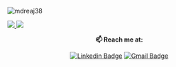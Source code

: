 <p align="left"> <img src="https://komarev.com/ghpvc/?username=mdreaj38" alt="mdreaj38" /> </p>

<a href="">
  <img src="https://github-readme-stats.vercel.app/api?username=mdreaj38&show_icons=true&theme=dracula">

</a>
<a href="">
  <img src="https://github-readme-stats.vercel.app/api/top-langs/?username=mdreaj38&layout=compact&theme=dracula" />
</a>
<div align="center">
  
  **📫 Reach me at:**<br>

  [![Linkedin Badge](https://img.shields.io/badge/-LinkedIn-blue?style=flat-square&logo=Linkedin&logoColor=white&link=https://www.linkedin.com/in/mdriaz38/)](https://www.linkedin.com/in/mdriaz38)
  [![Gmail Badge](https://img.shields.io/badge/-Gmail-c14438?style=flat-square&logo=Gmail&logoColor=white&link=mailto:mdreaj38@gmail.com)](mailto:mdreaj38@gmail.com)
  

</div>

